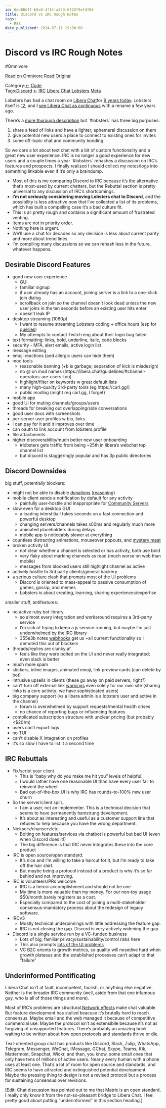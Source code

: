 ```yaml
---
id: 6eb88dff-b9c0-4f14-a323-6f32f9efdf04
title: Discord vs IRC Rough Notes
tags:
  - RSS
date_published: 2024-07-11 19:00:00
---
```


# Discord vs IRC Rough Notes
#Omnivore

[Read on Omnivore](https://omnivore.app/me/discord-vs-irc-rough-notes-190a88fc9cc)
[Read Original](https://push.cx/discord-vs-irc-notes)



  
 Category:[←](https:&#x2F;&#x2F;push.cx&#x2F;large-refactors) [Code](https:&#x2F;&#x2F;push.cx&#x2F;category&#x2F;code)   
 Tags:[Discord](https:&#x2F;&#x2F;push.cx&#x2F;tags#discord) [←](https:&#x2F;&#x2F;push.cx&#x2F;developer-day-notes) [IRC](https:&#x2F;&#x2F;push.cx&#x2F;tags#irc) [Libera Chat](https:&#x2F;&#x2F;push.cx&#x2F;tags#libera-chat) [Lobsters](https:&#x2F;&#x2F;push.cx&#x2F;tags#lobsters) [Meta](https:&#x2F;&#x2F;push.cx&#x2F;tags#meta) 

Lobsters has had a chat room on [Libera Chat](https:&#x2F;&#x2F;libera.chat&#x2F;)for [9 years today](https:&#x2F;&#x2F;en.wiktionary.org&#x2F;wiki&#x2F;dance%5Fwith%5Fthe%5Fone%5Fthat%5Fbrought%5Fyou). Lobsters itself is [12](https:&#x2F;&#x2F;lobste.rs&#x2F;s&#x2F;slfdci&#x2F;one%5Fdozen%5Flobsters), and I [see Libera Chat as continuous](https:&#x2F;&#x2F;lobste.rs&#x2F;s&#x2F;1z77ly&#x2F;libera%5Fchat#c%5Fvwmpgx) with a rename a few years ago.

There’s a [more thorough description](https:&#x2F;&#x2F;lobste.rs&#x2F;chat) but &#x60;#lobsters&#x60; has three big purposes:

1. share a feed of links and have a lighter, ephemeral discussion on them
2. give potential new users a place to connect to existing ones for invites
3. some off-topic chat and community bonding

So we care a lot about text chat with a bit of custom functionality and a great new user experience. IRC is no longer a good experience for new users and a couple times a year &#x60;#lobsters&#x60; rehashes a discussion on IRC’s features and prospects. I finally realized I should collect my notes&#x2F;logs into something linkable even if it’s only a braindump.

* Most of this is me comparing Discord to IRC because it’s the alternative that’s most-used by current chatters, but the Rebuttal section is pretty universal to any discussion of IRC’s shortcomings.
* **I’m not seriously considering moving Lobsters chat to Discord**, and the possibility is less attractive now that I’ve collected a list of its problems, which has built a compelling case it’s a bad culture fit.
* This is all pretty rough and contains a significant amount of frustrated venting.
* Items are not in priority order.
* Nothing here is urgent.
* We’ll use a chat for decades so any decision is less about current parity and more about trend lines.
* I’m compiling many discussions so we can rehash less in the future, whatever happens.

## Desirable Discord Features

* good new user experience  
   * GUI  
   * familiar signup  
   * if user already has an account, joining server is a link to a one-click join dialog  
   * scrollback on join so the channel doesn’t look dead unless the new user joins in the ten seconds before an existing user hits enter  
   * doesn’t leak IP
* desktop streaming (1080p)  
   * I want to resume streaming Lobsters coding + office hours (esp for [queries](https:&#x2F;&#x2F;lobste.rs&#x2F;about#queries))  
   * My attempts to contact Twitch eng about their login bug failed
* text formatting: links, bold, underline, italic, code blocks
* security - MFA, alert emails, active login list
* message editing
* emoji reactions (and allergic users can hide them)
* mod tools  
   * reasonable banning (+b is garbage; separation of kick is misdesign)  
   * no @ on mod names (https:&#x2F;&#x2F;libera.chat&#x2F;guidelines&#x2F;#channel-operators-are-users-too)  
   * highlight&#x2F;filter on keywords w great default lists  
   * many high-quality 3rd-party tools (eg https:&#x2F;&#x2F;carl.gg&#x2F;)  
   * public modlog (might req carl.gg, I forget)
* mobile app
* good UI for muting channels&#x2F;groups&#x2F;users
* threads for breaking out overlapping&#x2F;side conversations
* good user docs with screenshots
* per-server user profiles w bio, links
* I can pay for it and it improves over time
* can oauth to link account from lobsters profile
* file attachments
* higher discoverability&#x2F;much better new user onboarding  
   * #lobsters gets traffic from being \~25th in libera’s webchat top channel list  
   * but discord is staggeringly popular and has 3p public directories

## Discord Downsides

big stuff, potentially blockers:

* might not be able to disable [donations](https:&#x2F;&#x2F;support.discord.com&#x2F;hc&#x2F;en-us&#x2F;articles&#x2F;360028038352-Server-Boosting-FAQ) ([reasoning](https:&#x2F;&#x2F;lobste.rs&#x2F;s&#x2F;95uler&#x2F;would%5Fthere%5Fbe%5Finterest%5Fpatreon%5Ffor#c%5F9l58ia))
* mobile client sends a notification by default for any activity  
   * painfully user-hostile and inappropriate for [Community Servers](https:&#x2F;&#x2F;support.discord.com&#x2F;hc&#x2F;en-us&#x2F;articles&#x2F;360047132851-Enabling-Your-Community-Server)
* slow even for a desktop GUI  
   * a loading interstitial! takes seconds on a fast connection and powerful desktop  
   * changing servers&#x2F;channels takes x00ms and regularly much more  
   * animated placeholders during delays  
   * mobile app is noticeably slower at everything
* countless distracting animations, mouseover popouts, and [mystery meat](https:&#x2F;&#x2F;en.wikipedia.org&#x2F;wiki&#x2F;Mystery%5Fmeat%5Fnavigation)
* broken activity UI  
   * not clear whether a channel is selected or has activity, both use bold  
   * very flaky about marking channels as read (much worse on web than mobile)  
   * messages from blocked users still highlight channel as active
* actively hostile to 3rd party clients&#x2F;general hackery
* a serious culture clash that prompts most of the UI problems  
   * Discord is oriented to mass-appeal to passive consumption of games, gossip, and memes  
   * Lobsters is about creating, learning, sharing experiences&#x2F;expertise

smaller stuff, antifeatures:

* no active ruby bot library  
   * so almost every integration and workaround requires a 3rd-party service  
   * I’m sick of trying to keep a js service running, but maybe I’m just underwhelmed by the IRC library  
   * 355e3b notes [webhooks](https:&#x2F;&#x2F;support.discord.com&#x2F;hc&#x2F;en-us&#x2F;articles&#x2F;228383668-Intro-to-Webhooks) get us \~all current functionality so I demoted this out of blockers
* threads&#x2F;replies are clunky af  
   * feels like they were bolted on the UI and never really integrated; even slack is better
* much more spam
* stickers, inline images, animated emoji, link preview cards (can delete by bot)
* intrusive upsells in clients (these go away on paid servers, right?)
* can’t turn off external link [warnings](https:&#x2F;&#x2F;lobste.rs&#x2F;s&#x2F;eg2erk) even solely for our own site (sharing links is a core activity; we have sophisticated users)
* big company support (vs a libera admin is a lobsters user and active in the channel)  
   * forum is overwhelmed by support requests&#x2F;mental health crises  
   * no chance of reporting bugs or influencing features
* complicated subscription structure with unclear pricing (but probably &lt;$20&#x2F;m)
* users can’t export logs
* no TUI
* can’t disable X integration on profiles
* it’s so slow I have to list it a second time

## IRC Rebuttals

* Fix&#x2F;script your client  
   * This is “baby why do you make me hit you” levels of helpful.  
   * I would rather have one reasonable UI than have every user fail to reinvent the wheel.  
   * Bad out-of-the-box UI is why IRC has rounds-to-100% new user churn
* So the server&#x2F;client split…  
   * I am a user, not an implementer. This is a technical decision that seems to have permanently hamstrung development.  
   * It’s about as interesting and useful as a customer support line that refuses to help because you have the wrong department.
* Nickserv&#x2F;chanserv&#x2F;etc  
   * Bolting on features&#x2F;services via chatbot is powerful but bad UI (even when Discord does it!)  
   * The big difference is that IRC never integrates these into the core product
* IRC is open source&#x2F;open standard.  
   * It’s nice and I’m willing to take a haircut for it, but I’m ready to take off the hair shirt.  
   * But maybe being a protocol instead of a product is why it’s so far behind and not improving.
* IRC is volunteers&#x2F;PRs welcome  
   * IRC is a heroic accomplishment and should not be one  
   * My time is more valuable than my money. For our non-toy usage $50&#x2F;month barely registers as a cost.  
   * Especially compared to the cost of joining a multi-stakeholder consensus-mandatory process about the redesign of legacy software.
* IRCv3  
   * Mostly technical underpinnings with little addressing the feature gap.  
   * IRC is not closing the gap. Discord is very actively widening the gap.
* Discord is a single service run by a VC-funded business  
   * Lots of big, familiar privacy&#x2F;sustainability&#x2F;control risks here  
   * This also prompts [lots of the UI problems](https:&#x2F;&#x2F;nothinghuman.substack.com&#x2F;p&#x2F;the-tyranny-of-the-marginal-user)  
   * VC B2C orients to growth metrics, so quality will nosedive hard when growth plateaus and the established processes can’t adapt to that “failure”

## Underinformed Pontificating

Libera Chat isn’t at fault, incompetent, foolish, or anything else negative. Neither is the broader IRC community (well, aside from that one infamous guy, who is all of those things and more).

Most of IRC’s problems are structural.[Network effects](https:&#x2F;&#x2F;en.wikipedia.org&#x2F;wiki&#x2F;Network%5Feffect) make chat valuable. But feature development has stalled beacuse it’s brutally hard to reach consensus. Maybe email and the web managed it because of competitive commercial use. Maybe the protocol isn’t as extensibile because it’s not as forgiving of unsupported features. There’s probably an amazing book waiting to be written about how open protocols and standards thrive or die.

Text-oriented group chat has products like Discord, Slack, Zulip, WhatsApp, Telegram, Messenger, WeChat, iMessage, GChat, Skype, Teams, Kik, Mattermost, Snapchat, Wickr, and then, you know, some small ones that only have tens of millions of active users. Nearly every human with a phone uses at least one. That’s a lot of room for open source and standards, and IRC seems to have attracted and extinguished potential development. Maybe the pressing thing to design is not a revised protocol but a process for sustaining consensus over revisions.

\[Edit: Chat discussion has pointed out to me that Matrix is an open standard. I really only know it from the not-so-pleasant bridge to Libera Chat. I feel pretty good about putting “underinformed” in this section heading.\]